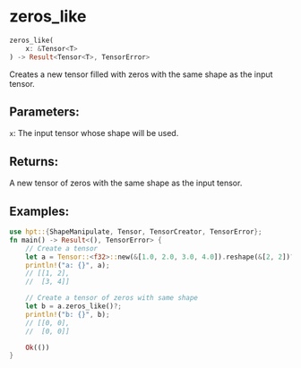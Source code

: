 # zeros_like
```rust
zeros_like(
    x: &Tensor<T>
) -> Result<Tensor<T>, TensorError>
```
Creates a new tensor filled with zeros with the same shape as the input tensor.

## Parameters:
`x`: The input tensor whose shape will be used.

## Returns:
A new tensor of zeros with the same shape as the input tensor.

## Examples:
```rust
use hpt::{ShapeManipulate, Tensor, TensorCreator, TensorError};
fn main() -> Result<(), TensorError> {
    // Create a tensor
    let a = Tensor::<f32>::new(&[1.0, 2.0, 3.0, 4.0]).reshape(&[2, 2])?;
    println!("a: {}", a);
    // [[1, 2],
    //  [3, 4]]

    // Create a tensor of zeros with same shape
    let b = a.zeros_like()?;
    println!("b: {}", b);
    // [[0, 0],
    //  [0, 0]]

    Ok(())
}
```